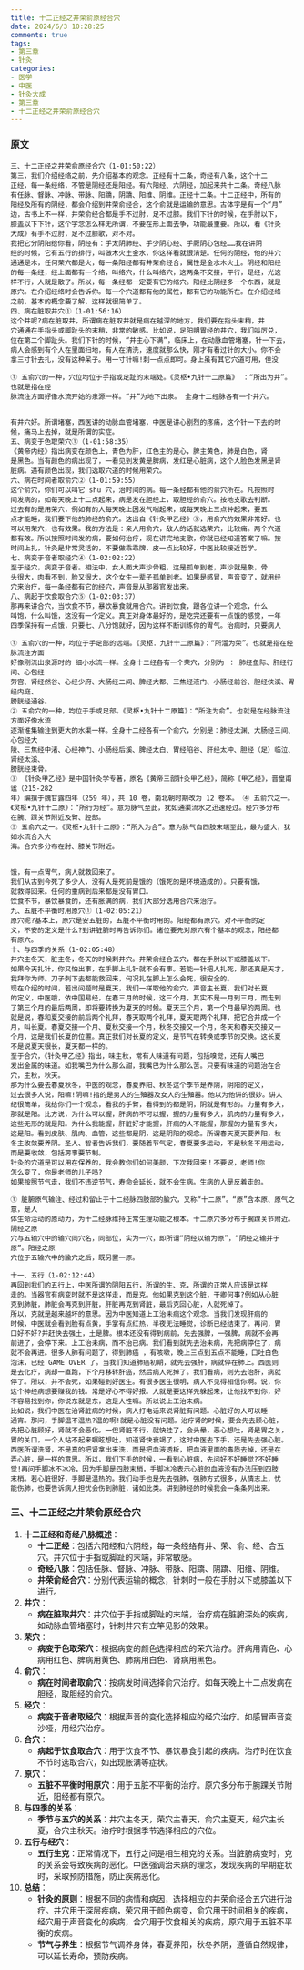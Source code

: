 ```yaml
---
title: 十二正经之井荣俞原经合穴
date: 2024/6/3 10:28:25
comments: true
tags: 
- 第三章
- 针灸
categories: 
- 医学
- 中医
- 针灸大成
- 第三章
- 十二正经之井荣俞原经合穴
---
```


### 原文

```
三、十二正经之井荣俞原经合穴（1-01:50:22）
第三，我们介绍经络之前，先介绍基本的观念。正经有十二条，奇经有八条，这个十二
正经，每一条经络，不管是阴经还是阳经。有六阳经、六阴经，加起来共十二条。奇经八脉
有任脉、督脉、冲脉、带脉、阳蹻，阴蹻、阳维、阴维。正经十二条。十二正经中，所有的
阳经及所有的阴经，都会介绍到井荣俞经合，这个俞就是运输的意思。古体字是有一个“月”
边，古书上不一样，井荣俞经合都是手不过肘，足不过膝。我们下针的时候，在手肘以下，
膝盖以下下针，这个字念怎么样无所谓，不要在形上面去争，功能最重要。所以，看《针灸
大成》有手不过肘，足不过膝歌，对不对。
我把它分阴阳给你看，阴经有：手太阴肺经、手少阴心经、手厥阴心包经……我在讲阴
经的时候，它有五行的排行，叫做木火土金水，你这样看就很清楚。任何的阴经，他的井穴
通通是木，任何荣穴都是火，每一条阳经都有井荣俞经合，属性是金水木火土。阴经和阳经
的每一条经，经上面都有一个络，叫络穴，什么叫络穴，这两条不交接，平行，是经，光这
样不行，人就是散了。所以，每一条经都一定要有它的络穴。阳经比阴经多一个东西，就是
原穴。在介绍经络时会告诉你。每一个穴道都有他的属性，都有它的功能所在。在介绍经络
之前，基本的概念要了解，这样就很简单了。
四、病在脏取井穴①（1-01:56:16）
这个井呢?病在脏取井，所谓病在脏取井就是病在越深的地方，我们要在指头末稍，井
穴通通在手指头或脚趾头的末稍，非常的敏感。比如说，足阳明胃经的井穴，我们叫厉兑，
位在第二个脚趾头。我们下针的时候，“井主心下满”，临床上，在动脉血管堵塞，针一下去，
病人会感到有个人在里面扫地，有人在清洗，速度就那么快，刚才有看过针的大小。你不会
拿三寸针去扎，没有这种呆子。用一寸针嘛!刺一点点即可。身上虽有其它穴道可用，但没

① 五俞穴的一种，穴位均位于手指或足趾的末端处。《灵枢•九针十二原篇》 ：“所出为井”。也就是指在经
脉流注方面好像水流开始的泉源一样。“井”为地下出泉。 全身十二经脉各有一个井穴。


有井穴好。所谓堵塞，西医讲的动脉血管堵塞，中医是讲心剧烈的疼痛，这个针一下去的时
候，痛马上去掉，就是所谓的实症。
五、病变于色取荣穴①（1-01:58:35）
《黄帝内经》指出病变在颜色上，青色为肝，红色主的是心，脾主黄色，肺是白色，肾
是黑色。当有颜色的病出现了，一看见到发黄是脾病，发红是心脏病，这个人脸色发黑是肾
脏病。遇有颜色出现，我们选取穴道的时候用荣穴。
六、病在时间者取俞穴②（1-01:59:55）
这个俞穴，你们可以叫它 shu 穴，治时间的病。每一条经都有他的俞穴所在。凡按照时
间发病的，如每天晚上十二点起来，病是发在胆经上，取胆经的俞穴。按地支歌去判断。
过去有的是用荣穴，例如有的人每天晚上因发气喘起来，或每天晚上三点钟起来，要五
点才能睡，我们要下他的肺经的俞穴。这出自《针灸甲乙经》③，用俞穴的效果非常好。也
可以用荣穴，也有效果。我的方法是：亲人用俞穴，敌人的话就选荣穴，比较痛。两个穴道
都有效。所以按照时间发的病，要如何治疗，现在讲完地支歌，你就已经知道答案了嘛。按
时间上扎，针灸是非常灵活的，不要做乖乖牌，皮一点比较好，中医比较接近哲学。
七、病变于音者取经穴④（1-02:02:22）
至于经穴，病变于音者。相法中，女人面大声沙骨粗，这是孤单到老，声沙就是象，骨
头很大，肉看不到，脸又很大，这个女生一辈子孤单到老。如果是感冒，声音变了，就用经
穴来治疗，每一条经都有它的经穴，声音是从那器官发出来。
八、病起于饮食取合穴⑤（1-02:03:37）
那再来讲合穴，当饮食不节，暴饮暴食就用合穴。讲到饮食，跟各位讲一个观念，什么
叫饱，什么叫饿，这没有一个定义。真正对身体最好的，是吃完还要有一点饿的感觉，一年
四季保持有一点饿，只要七、八分饱就好，因为这样不断训练你的胃气。治病时，只要病人

① 五俞穴的一种，均位于手足部的远端。《灵枢．九针十二原篇》：“所溜为荣”。也就是指在经脉流注方面
好像刚流出泉源时的 细小水流一样。全身十二经各有一个荣穴，分别为 ： 肺经鱼际、肝经行间、心包经
劳宫、肾经然谷、心经少府、大肠经二间、脾经大都、三焦经液门、小肠经前谷、胆经侠溪、胃经内庭、
膀胱经通谷。
② 五俞穴的一种，均位于手或足部。《灵枢•九针十二原篇》：“所注为俞”。也就是在经脉流注方面好像水流
逐渐淮集输注到更大的水渠一样。全身十二经各有一个俞穴，分别是：肺经太渊、大肠经三间、心包经大
陵、三焦经中渚、心经神门、小肠经后溪、脾经太白、胃经陷谷、肝经太冲、胆经（足）临泣、肾经太溪、
膀胱经束骨。
③ 《针灸甲乙经》是中国针灸学专著，原名《黄帝三部针灸甲乙经》，简称《甲乙经》，晋皇甫谧（215-282
年）编撰于魏甘露四年（259 年），共 10 卷，南北朝时期改为 12 卷本。 ④ 五俞穴之一。《灵枢•九针十二原》：“所行为经”。意为脉气至此，犹如通渠流水之迅速经过。经穴多分布
在腕、踝关节附近及臂、胫部。
⑤ 五俞穴之一。《灵枢•九针十二原》：“所入为合”。意为脉气自四肢末端至此，最为盛大，犹如水流合入大
海。合穴多分布在肘、膝关节附近。


饿，有一点胃气，病人就救回来了。
我们从古到今死了多少人，没有人是死前是饿的（饿死的是环境造成的）。只要有饿，
就救得回来。任何的重病到后来都是没有胃口。
饮食不节，暴饮暴食的，还有胀满的病，我们大部分选用合穴来治疗。
九、五脏不平衡时用原穴①（1-02:05:21）
原穴呢?基本上，原穴是安五脏的，五脏不平衡时用的。阳经都有原穴。对不平衡的定
义，不安的定义是什么?到讲脏腑时再告诉你们。诸位要先对原穴有个基本的观念，阳经都
有原穴。
十、与四季的关系（1-02:05:48）
井穴主冬天，脏主冬，冬天的时候刺井穴。井荣俞经合五穴，都在手肘以下或膝盖以下。
如果今天扎针，你又怕出事，在手脚上扎针就不会有事。若能一针把人扎死，那还真是天才，
我拜你为师。刀子刺下去都能救回来，何况扎在脚上怎么会死，很安全的。
现在介绍的时间，若出问题时是夏天，我们一样取他的俞穴。声音主长夏，我们对长夏
的定义，中医哦，依中国易经，在春三月的时候，这三个月，其实不是一月到三月，而走到
了第三个月的最后两周，即将要转换为夏天的时候。夏天三个月，第一个月最早的两周。也
就是说，春和夏交接的前后两个礼拜，春天取两个礼拜，夏天取两个礼拜，把它合并成一个
月，叫长夏。春夏交接一个月、夏秋交接一个月，秋冬交接又一个月，冬天和春天交接又一
个月，这是我们长夏的位置。真正我们对长夏的定义，是节气在转换或季节的交换。这长夏
不是说夏天很长，夏天都一样的。
至于合穴，《针灸甲乙经》指出，味主秋，常有人味道有问题，包括嗅觉，还有人嘴巴
发出金属的味道。如我嘴巴为什么那么甜，我嘴巴为什么那么苦。只要有味道的问题治在合
穴，主秋，秋天。
那为什么要去春夏秋冬，中医的观念，春夏养阳、秋冬这个季节是养阴，阴阳的定义，
过去很多人说，阳嘛!阴嘛!指的是男人的生殖器及女人的生殖器。他以为他讲的很妙。讲人
纪很简单，我给你们一个观念，看我的手臂，看得到的都是阴，阴就是有形的。力量有多大，
那就是阳。比方说，为什么可以握，肝病的不可以握，握的力量有多大，肌肉的力量有多大，
这些无形的就是阳。为什么我能握，肝脏好才能握，肝病的人不能握，那握的力量有多大，
这是阳。看到皮肤、肌肉、血管，这些都是阴，这是阴阳的观念。所谓春天夏天要养阳，秋
冬主收敛要养阴。圣人、智者告诉我们，要随着节气定，春夏要多运动，不是秋冬不用运动，
而是要收敛，包括房事要节制。
针灸的穴道是可以用在保养的，我会教你们如何美颜，下次我回来！不要说，老师!你
怎么变了，你是老师的儿子吗?
如果按照节气走，我们不违逆节气，寿命会延长，就不会生病。生病的人是反着走的。

① 脏腑原气输注、经过和留止于十二经脉四肢部的腧穴，又称“十二原”。“原”含本原、原气之意，是人
体生命活动的原动力，为十二经脉维持正常生理功能之根本。十二原穴多分布于腕踝关节附近。阴经之原
穴与五输穴中的输穴同穴名，同部位，实为一穴，即所谓“阴经以输为原”，“阴经之输并于原”。阳经之原
穴位于五输穴中的腧穴之后，既另置一原。

十一、五行（1-02:12:44）
再回到我们的五行上，中医所谓的阴阳五行，所谓的生、克，所谓的正常人应该是这样
走的。当器官有病变时就不是这样走，而是克。他如果克到这个脏，干卿何事?例如从心脏
克到肺脏，肺脏会再克到肝脏，肝脏再克到肾脏，最后克回心脏，人就死掉了。
所以，克就是越来越坏的意思。因为中医知道上工治未病这个观念。当我们发现肝病的
时候，中医就会看到脸有点黄，手掌有点红热，半夜无法睡觉，诊断已经结束了。再问，胃
口好不好?并赶快去强土，土是脾。根本还没有得到病前，先去强脾，一强脾，病就不会再
前进了，会停下来。上工治未病，而不治已病。我们看到就先去治未病，先把病停住了，病
就不会再进。很多人肺有问题了，得到肺癌 ，有咳嗽，晚上三点到五点不能睡，口吐白色
泡沫，已经 GAME OVER 了。当我们知道肺癌初期，就先去强肝，病就停在肺上。西医则
是去化疗，病却一直跑，下个月移转肝癌，然后病人死掉了。我们看病，则先去治肝，病就
停了。所以，并不会死，如果碰到好医生。有很多医生很明，病人不见得相信你啊。说，你
这个神经病想要赚我的钱。常是好心不得好报。人就是要这样先躲起来，让他找不到你，好
不容易找到你，你说东就是东，这是人性嘛。所以说上工治未病。
比如说，我们中医在治肾脏病的时候，病人打电话来说肾脏有问题。心脏好的人可以睡
通宵。那问，手脚温不温热?温的啊!就是心脏没有问题。治疗肾的时候，要会先去顾心脏，
先把心脏顾好，肾就不会恶化。一但肾脏不行，就快挂了，会头晕，恶心想吐，肾是胃之关，
胃的关口，一个人站不起来瞑眩想吐，知道肾快衰竭了，这时中医去下手，还是先去强心脏。
西医所谓洗肾，不是真的把肾拿出来洗，而是把血液透析，把血液里面的毒质去掉，还是在
弄心脏，是一样的意思。所以，我们下手的时候，一看到心脏病，先问好不好睡觉?不好睡
觉!再问手脚冰不冰冷，因为手脚是四肢末梢，手脚冰冷表示心脏的血液没有办法压到四肢
末梢。若心脏很好，手脚是温热的。我们动手也是先去强肺，强肺方式很多，从情志上，忧
能伤肺，也要告诉病人担忧会伤到肺脏，诸如此类。讲到肺经的时候我会一条条列出来。
```

### 三、十二正经之井荣俞原经合穴

1. **十二正经和奇经八脉概述**：
   - **十二正经**：包括六阳经和六阴经，每一条经络有井、荣、俞、经、合五穴。井穴位于手指或脚趾的末端，非常敏感。
   - **奇经八脉**：包括任脉、督脉、冲脉、带脉、阳蹻、阴蹻、阳维、阴维。
   - **井荣俞经合穴**：分别代表运输的概念，针刺时一般在手肘以下或膝盖以下进行。
2. **井穴**：
   - **病在脏取井穴**：井穴位于手指或脚趾的末端，治疗病在脏腑深处的疾病，如动脉血管堵塞时，针刺井穴有立竿见影的效果。
3. **荣穴**：
   - **病变于色取荣穴**：根据病变的颜色选择相应的荣穴治疗。肝病用青色、心病用红色、脾病用黄色、肺病用白色、肾病用黑色。
4. **俞穴**：
   - **病在时间者取俞穴**：按病发时间选择俞穴治疗。如每天晚上十二点发病在胆经，取胆经的俞穴。
5. **经穴**：
   - **病变于音者取经穴**：根据声音的变化选择相应的经穴治疗。如感冒声音变沙哑，用经穴治疗。
6. **合穴**：
   - **病起于饮食取合穴**：用于饮食不节、暴饮暴食引起的疾病。治疗时在饮食不节时选取合穴，如出现胀满等症状。
7. **原穴**：
   - **五脏不平衡时用原穴**：用于五脏不平衡的治疗。原穴多分布于腕踝关节附近，阳经都有原穴。
8. **与四季的关系**：
   - **季节与五穴的关系**：井穴主冬天，荣穴主春天，俞穴主夏天，经穴主长夏，合穴主秋天。治疗时根据季节选择相应的穴位。
9. **五行与经穴**：
   - **五行生克**：正常情况下，五行之间是相生相克的关系。当脏腑病变时，克的关系会导致疾病的恶化。中医强调治未病的理念，发现疾病的早期症状时，采取预防措施，防止疾病恶化。
10. **总结**：
    - **针灸的原则**：根据不同的病情和病因，选择相应的井荣俞经合五穴进行治疗。井穴用于深层疾病，荣穴用于颜色病变，俞穴用于时间相关的疾病，经穴用于声音变化的疾病，合穴用于饮食相关的疾病，原穴用于五脏不平衡的疾病。
    - **节气与养生**：根据节气调养身体，春夏养阳，秋冬养阴，遵循自然规律，可以延长寿命，预防疾病。